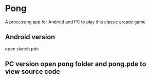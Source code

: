 # Pong
A processing app for Android and PC to play this classic arcade game

## Android version
open sketch.pde

## PC version open pong folder and pong.pde to view source code
